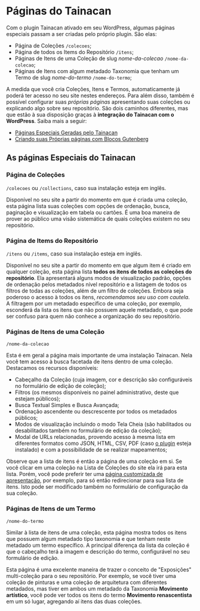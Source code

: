 # Páginas do Tainacan

Com o plugin Tainacan ativado em seu WordPress, algumas páginas especiais passam a ser criadas pelo próprio plugin. São elas:

* Página de Coleções `/colecoes`;
* Página de todos os Items do Repositório `/itens`;
* Páginas de Itens de uma Coleção de slug *nome-da-colecao* `/nome-da-colecao`;
* Páginas de Itens com algum metadado Taxonomia que tenham um Termo de slug *nome-do-termo* `/nome-do-termo`;

A medida que você cria Coleções, Itens e Termos, automaticamente já poderá ter acesso no seu site nestes endereços. Para além disso, também é possível configurar suas *próprias páginas* apresentando suas coleções ou explicando algo sobre seu repositório. São dois caminhos diferentes, mas que estão à sua disposição graças à **integração do Tainacan com o WordPress**. Saiba mais a seguir:

* [Páginas Especiais Geradas pelo Tainacan](#as-páginas-especiais-do-Tainacan)
* [Criando suas Próprias páginas com Blocos Gutenberg](/pt-br/gutenberg-blocks)

## As páginas Especiais do Tainacan

### Página de Coleções

`/colecoes` ou `/collections`, caso sua instalação esteja em inglês.

Disponível no seu site a partir do momento em que é criada uma coleção, esta página lista suas coleções com opções de ordenação, busca, paginação e visualização em tabela ou cartões. É uma boa maneira de prover ao público uma visão sistemática de quais coleções existem no seu repositório.

### Página de Items do Repositório

`/itens` ou `/items`, caso sua instalação esteja em inglês.

Disponível no seu site a partir do momento em que algum item é criado em qualquer coleção, esta página lista **todos os itens de todos as coleções do repositório**. Ela apresentará alguns modos de visualização padrão, opções de ordenação pelos metadados nível repositório e a listagem de todos os filtros de todas as coleções, além de um filtro de coleções. Embora seja poderoso o acesso à todos os itens, *recomendamos seu uso com cautela*. A filtragem por um metadado específico de uma coleção, por exemplo, esconderá da lista os itens que não possuem aquele metadado, o que pode ser confuso para quem não conhece a organização do seu repositório.

### Páginas de Itens de uma Coleção

`/nome-da-colecao`

Esta é em geral a página mais importante de uma instalação Tainacan. Nela você tem acesso à busca facetada de itens dentro de uma coleção. Destacamos os recursos disponíveis:

* Cabeçalho da Coleção (cuja imagem, cor e descrição são configuráveis no formulário de edição de coleção);
* Filtros (os mesmos disponíveis no painel administrativo, deste que estejam públicos);
* Busca Textual Simples e Busca Avançada;
* Ordenação ascendente ou descrescente por todos os metadados públicos;
* Modos de visualização incluindo o modo Tela Cheia (são habilitados ou desabilitados também no formulário de edição da coleção);
* Modal de URLs relacionadas, provendo acesso à mesma lista em diferentes formatos como JSON, HTML, CSV, PDF (caso [o plugin](/pt-br/plugin-pdf-exposer) esteja instalado) e com a possibilidade de se realizar mapeamentos;

Observe que a lista de itens é então a página de uma coleção em si. Se você clicar em uma coleção na Lista de Coleções do site ela irá para esta lista. Porém, você pode preferir ter uma [página customizada de apresentação](/pt-br/gutenberg-blocks), por exemplo, para só então redirecionar para sua lista de itens. Isto pode ser modificado também no formulário de configuração da sua coleção.

### Páginas de Itens de um Termo

`/nome-do-termo`

Similar à lista de itens de uma coleção, esta página mostra todos os itens que possuem algum metadado tipo taxonomia e que tenham neste metadado um termo específico. A principal diferença da lista da coleção é que o cabeçalho terá a imagem e descrição do termo, configurável no seu formulário de edição.

Esta página é uma excelente maneira de trazer o conceito de "Exposições" multi-coleção para o seu repositório. Por exemplo, se você tiver uma coleção de pinturas e uma coleção de arquitetura com diferentes metadados, mas tiver em ambos um metadado da Taxonomia **Movimento artístico**, você pode ver todos os itens do termo **Movimento renascentista** em um só lugar, agregando aí itens das duas coleções. 
